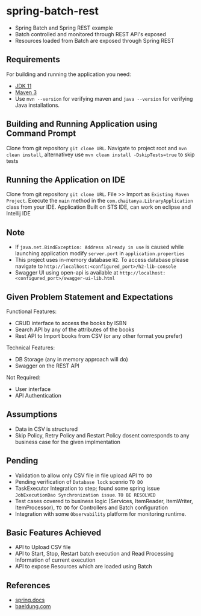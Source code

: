 # spring-batch-rest
- Spring Batch and Spring REST example
- Batch controlled and monitored through REST API's exposed
- Resources loaded from Batch are exposed through Spring REST

## Requirements
For building and running the application you need:

- [JDK 11](https://www.oracle.com/java/technologies/javase-jdk11-downloads.html)
- [Maven 3](https://maven.apache.org)
- Use `mvn --version` for verifying maven and `java --version` for verifying Java installations.

## Building and Running Application using Command Prompt

Clone from git repository `git clone URL`.
Navigate to project root and `mvn clean install`, alternativey use `mvn clean install -DskipTests=true` to skip tests

## Running the Application on IDE

Clone from git repository `git clone URL`.
File >> Import as `Existing Maven Project`.
Execute the `main` method in the `com.chaitanya.LibraryApplication` class from your IDE.
Application Built on STS IDE, can work on eclipse and Intellij IDE

## Note
- If `java.net.BindException: Address already in use` is caused while launching application modify `server.port` in `application.properties`
- This project uses in-memory database `H2`. To access database please navigate to `http://localhost:<configured_port>/h2-lib-console`
- Swagger UI using open-api is available at `http://localhost:<configured_port>/swagger-ui-lib.html`

## Given Problem Statement and Expectations

Functional Features:
-	CRUD interface to access the books by ISBN
-	Search API by any of the attributes of the books
-	Rest API to Import books from CSV (or any other format you prefer)
 
Technical Features:
-	DB Storage (any in memory approach will do)
-	Swagger on the REST API

Not Required:
-	User interface
-	API Authentication

## Assumptions
- Data in CSV is structured
- Skip Policy, Retry Policy and Restart Policy dosent corresponds to any business case for the given implmentation

## Pending
- Validation to allow only CSV file in file upload API `TO DO`
- Pending verification of `Database lock` scenrio `TO DO`
- TaskExecutor Integration to step; found some spring issue `JobExecutionDao Synchronization issue`. `TO BE RESOLVED`
- Test cases covered to business logic (Services, ItemReader, ItemWriter, ItemProcessor), `TO DO` for Controllers and Batch configuration
- Integration with some `Observability` platform for monitoring runtime.

## Basic Features Achieved
- API to Upload CSV file
- API to Start, Stop, Restart batch execution and Read Processing Information of current execution
- API to expose Resources which are loaded using Batch

## References
- [spring.docs](https://docs.spring.io/spring-batch/docs/current/reference/html/job.html#configureJob)
- [baeldung.com](https://www.baeldung.com/spring-rest-api-query-search-language-tutorial)
